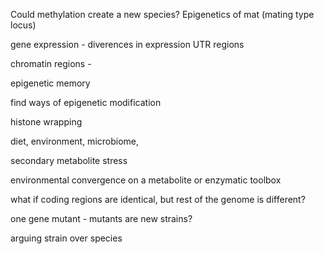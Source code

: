 Could methylation create a new species? Epigenetics of mat (mating type locus) 

gene expression - diverences in expression UTR regions

chromatin regions - 

epigenetic memory

find ways of epigenetic modification 

histone wrapping

diet, environment, microbiome, 

secondary metabolite stress

environmental convergence on a metabolite or enzymatic toolbox

what if coding regions are identical, but rest of the genome is different? 

one gene mutant - mutants are new strains?

arguing strain over species